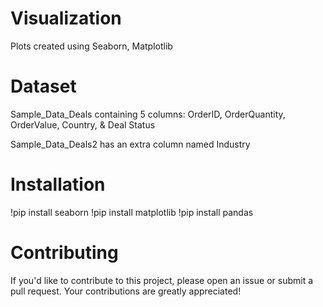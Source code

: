 # Visualization
Plots created using Seaborn, Matplotlib

# Dataset
Sample_Data_Deals containing 5 columns: OrderID, OrderQuantity, OrderValue, Country, & Deal Status

Sample_Data_Deals2 has an extra column named Industry

# Installation
!pip install seaborn
!pip install matplotlib
!pip install pandas

# Contributing
If you'd like to contribute to this project, please open an issue or submit a pull request. Your contributions are greatly appreciated!
